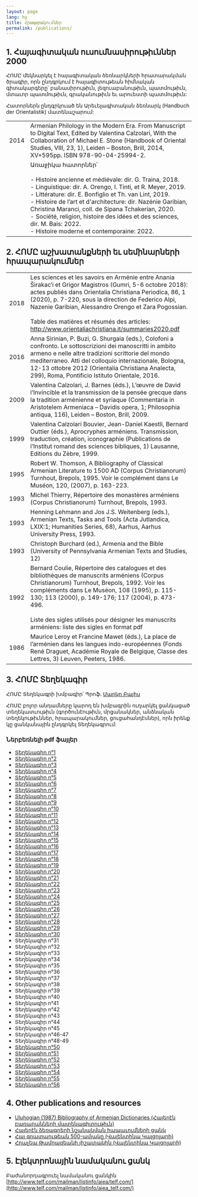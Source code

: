 ```yaml
---
layout: page
lang: hy
title: Հրապարակումներ
permalink: /publications/
---
```


## 1. Հայագիտական ուսումնասիրութիւններ 2000

ՀՈՄԸ մեկնարկել է հայագիտական ձեռնարկների հրատարակման ծրագիր, որն ընդգրկում է հայագիտութեան հիմնական գիտակարգերը՝ բանասիրութիւն, լեզուաբանութիւն, պատմութիւն, մտաւոր պատմութիւն, գրականութիւն եւ արուեստի պատմութիւն:

Հատորներն ընդգրկուած են Արեւելագիտական ձեռնարկ (Handbuch der Orientalistik) մատենաշարում:

| | |
|-|-|
| 2014 | Armenian Philology in the Modern Era. From Manuscript to Digital Text, Edited by Valentina Calzolari, With the Collaboration of Michael E. Stone (Handbook of Oriental Studies, VIII, 23, 1), Leiden – Boston, Brill, 2014, XV+595pp. ISBN 978-90-04-25994-2.                                                                                                   |
|      | Առաջիկա հատորներ՝ <br> <br>- Histoire ancienne et médiévale: dir. G. Traina, 2018.<br>- Linguistique: dir. A. Orengo, I. Tinti, et R. Meyer, 2019.<br>- Littérature: dir. E. Bonfiglio et Th. van Lint, 2019.<br>- Histoire de l’art et d'architecture: dir. Nazénie Garibian, Christina Maranci, coll. de Sipana Tchakerian, 2020.<br>- Société, religion, histoire des idées et des sciences, dir. M. Bais: 2022.<br>- Histoire moderne et contemporaine: 2022.  |


## 2. ՀՈՄԸ աշխատանքների եւ սեմինարների հրապարակումներ

| | |
|------|-------------|
| 2018 | Les sciences et les savoirs en Arménie entre Anania Širakac‘i et Grigor Magistros (Gumri, 5-6 octobre 2018): actes publiés dans Orientalia Christiana Periodica, 86, 1 (2020), p. 7-220, sous la direction de Federico Alpi, Nazenie Garibian, Alessandro Orengo et Zara Pogossian.<br> <br>Table des matières et résumés des articles: http://www.orientaliachristiana.it/summaries2020.pdf  |
| 2016 | Anna Sirinian, P. Buzi, G. Shurgaia (eds.), Colofoni a  confronto. Le sottoscrizioni dei manoscritti in ambito armeno e nelle  altre tradizioni scrittorie del mondo mediterraneo. Atti del colloquio internazionale, Bologna, 12-13 ottobre 2012 (Orientalia Christiana Analecta, 299), Roma, Pontificio Istituto Orientale, 2016.                                                           |
| 2009 | Valentina Calzolari, J. Barnes (éds.), L’œuvre de David l’Invincible et la transmission de la pensée grecque dans la tradition arménienne et syriaque (Commentaria in Aristotelem Armeniaca – Davidis opera, 1; Philosophia antiqua, 116), Leiden – Boston, Brill, 2009.                                                                                                                      |
| 1999 | Valentina Calzolari Bouvier, Jean-Daniel Kaestli, Bernard Outtier (éds.), Aprocryphes arméniens. Transmission, traduction, création, iconographie (Publications de l’Institut romand des sciences bibliques, 1) Lausanne, Editions du Zèbre, 1999.                                                                                                                                            |
| 1995 | Robert W. Thomson, A Bibliography of Classical Armenian Literature to 1500 AD (Corpus Christianorum) Turnhout, Brepols, 1995. Voir le complément dans Le Muséon, 120, (2007), p. 163-223.                                                                                                                                                                                                     |
| 1993 | Michel Thierry, Répertoire des monastères arméniens (Corpus Christianorum) Turnhout, Brepols, 1993.                                                                                                                                                                                                                                                                                           |
| 1993 | Henning Lehmann and Jos J.S. Weitenberg (eds.), Armenian Texts, Tasks and Tools (Acta Jutlandica, LXIX:1; Humanities Series, 68), Aarhus, Aarhus University Press, 1993.                                                                                                                                                                                                                      |
| 1993 | Christoph Burchard (ed.), Armenia and the Bible (University of Pennsylvania Armenian Texts and Studies, 12)                                                                                                                                                                                                                                                                                   |
| 1992 | Bernard Coulie, Répertoire des catalogues et des bibliothèques de manuscrits arméniens (Corpus Christianorum) Turnhout, Brepols, 1992. Voir les compléments dans Le Muséon, 108 (1995), p. 115-130; 113 (2000), p. 149-176; 117 (2004), p. 473-496.<br> <br>Liste des sigles utilisés pour désigner les manuscrits arméniens: liste des sigles en format pdf                                  |
| 1986 | Maurice Leroy et Francine Mawet (éds.), La place de l’arménien dans les langues indo-européennes (Fonds René Draguet, Académie Royale de Belgique, Classe des Lettres, 3) Leuven, Peeters, 1986.                                                                                                                                                                                              |

## 3. ՀՈՄԸ Տեղեկագիր

ՀՈՄԸ Տեղեկագրի խմբագիր՝ Պրոֆ. [Մարկո Բայիս](mailto:marbais@hotmail.com)

ՀՈՄԸ բոլոր անդամները կարող են խմբագրին ուղարկել ցանկացած տեղեկատւութիւն (գործունէութիւն, մրցանակներ, անձնական տեղեկութիւններ, հրապարակումներ, ցուցահանդէսներ), որն իրենք կը ցանկանային ընդգրկել Տեղեկագրում:

### Ներբեռնելի pdf ֆայլեր

- [Տեղեկագիր n°1](https://raw.githubusercontent.com/AIEArmeniennes/newsletters/main/aiea_newsletter_01.pdf)
- [Տեղեկագիր n°2](https://raw.githubusercontent.com/AIEArmeniennes/newsletters/main/aiea_newsletter_02.pdf)
- [Տեղեկագիր n°3](https://raw.githubusercontent.com/AIEArmeniennes/newsletters/main/aiea_newsletter_03.pdf)
- [Տեղեկագիր n°4](https://raw.githubusercontent.com/AIEArmeniennes/newsletters/main/aiea_newsletter_04.pdf)
- [Տեղեկագիր n°5](https://raw.githubusercontent.com/AIEArmeniennes/newsletters/main/aiea_newsletter_05.pdf)
- [Տեղեկագիր n°6](https://raw.githubusercontent.com/AIEArmeniennes/newsletters/main/aiea_newsletter_06.pdf)
- [Տեղեկագիր n°7](https://raw.githubusercontent.com/AIEArmeniennes/newsletters/main/aiea_newsletter_07.pdf)
- [Տեղեկագիր n°8](https://raw.githubusercontent.com/AIEArmeniennes/newsletters/main/aiea_newsletter_08.pdf)
- [Տեղեկագիր n°9](https://raw.githubusercontent.com/AIEArmeniennes/newsletters/main/aiea_newsletter_09.pdf)
- [Տեղեկագիր n°10](https://raw.githubusercontent.com/AIEArmeniennes/newsletters/main/aiea_newsletter_10.pdf)
- [Տեղեկագիր n°11](https://raw.githubusercontent.com/AIEArmeniennes/newsletters/main/aiea_newsletter_11.pdf)
- [Տեղեկագիր n°12](https://raw.githubusercontent.com/AIEArmeniennes/newsletters/main/aiea_newsletter_12.pdf)
- [Տեղեկագիր n°13](https://raw.githubusercontent.com/AIEArmeniennes/newsletters/main/aiea_newsletter_13.pdf)
- [Տեղեկագիր n°14](https://raw.githubusercontent.com/AIEArmeniennes/newsletters/main/aiea_newsletter_14.pdf)
- [Տեղեկագիր n°15](https://raw.githubusercontent.com/AIEArmeniennes/newsletters/main/aiea_newsletter_15.pdf)
- [Տեղեկագիր n°16](https://raw.githubusercontent.com/AIEArmeniennes/newsletters/main/aiea_newsletter_16.pdf)
- [Տեղեկագիր n°17](https://raw.githubusercontent.com/AIEArmeniennes/newsletters/main/aiea_newsletter_17.pdf)
- [Տեղեկագիր n°18](https://raw.githubusercontent.com/AIEArmeniennes/newsletters/main/aiea_newsletter_18.pdf)
- [Տեղեկագիր n°19](https://raw.githubusercontent.com/AIEArmeniennes/newsletters/main/aiea_newsletter_19.pdf)
- [Տեղեկագիր n°20](https://raw.githubusercontent.com/AIEArmeniennes/newsletters/main/aiea_newsletter_20.pdf)
- [Տեղեկագիր n°21](https://raw.githubusercontent.com/AIEArmeniennes/newsletters/main/aiea_newsletter_21.pdf)
- [Տեղեկագիր n°22](https://raw.githubusercontent.com/AIEArmeniennes/newsletters/main/aiea_newsletter_22.pdf)
- [Տեղեկագիր n°23](https://raw.githubusercontent.com/AIEArmeniennes/newsletters/main/aiea_newsletter_23.pdf)
- [Տեղեկագիր n°24](https://raw.githubusercontent.com/AIEArmeniennes/newsletters/main/aiea_newsletter_24.pdf)
- [Տեղեկագիր n°25](https://raw.githubusercontent.com/AIEArmeniennes/newsletters/main/aiea_newsletter_25.pdf)
- [Տեղեկագիր n°26](https://raw.githubusercontent.com/AIEArmeniennes/newsletters/main/aiea_newsletter_26.pdf)
- [Տեղեկագիր n°27](https://raw.githubusercontent.com/AIEArmeniennes/newsletters/main/aiea_newsletter_27.pdf)
- [Տեղեկագիր n°28](https://raw.githubusercontent.com/AIEArmeniennes/newsletters/main/aiea_newsletter_28.pdf)
- [Տեղեկագիր n°29](https://raw.githubusercontent.com/AIEArmeniennes/newsletters/main/aiea_newsletter_29.pdf)
- [Տեղեկագիր n°30](https://raw.githubusercontent.com/AIEArmeniennes/newsletters/main/aiea_newsletter_30.pdf)
- Տեղեկագիր n°31
- Տեղեկագիր n°32
- Տեղեկագիր n°33
- Տեղեկագիր n°34
- Տեղեկագիր n°35
- Տեղեկագիր n°36
- Տեղեկագիր n°37
- Տեղեկագիր n°38
- Տեղեկագիր n°39
- Տեղեկագիր n°40
- Տեղեկագիր n°41
- Տեղեկագիր n°42
- Տեղեկագիր n°43
- Տեղեկագիր n°44
- Տեղեկագիր n°45
- Տեղեկագիր n°46-47
- Տեղեկագիր n°48-49
- [Տեղեկագիր n°50](https://raw.githubusercontent.com/AIEArmeniennes/newsletters/main/aiea_newsletter_50.pdf)
- [Տեղեկագիր n°51](https://raw.githubusercontent.com/AIEArmeniennes/newsletters/main/aiea_newsletter_51.pdf)
- [Տեղեկագիր n°52](https://raw.githubusercontent.com/AIEArmeniennes/newsletters/main/aiea_newsletter_52.pdf)
- [Տեղեկագիր n°53](https://raw.githubusercontent.com/AIEArmeniennes/newsletters/main/aiea_newsletter_53.pdf)
- [Տեղեկագիր n°54](https://raw.githubusercontent.com/AIEArmeniennes/newsletters/main/aiea_newsletter_54.pdf)
- [Տեղեկագիր n°55](https://raw.githubusercontent.com/AIEArmeniennes/newsletters/main/aiea_newsletter_55.pdf)
- [Տեղեկագիր n°56](https://raw.githubusercontent.com/AIEArmeniennes/newsletters/main/aiea_newsletter_56.pdf)

## 4. Other publications and resources

- [Uluhogian  (1987) Bibliography of Armenian Dictionaries (Հայերէն բառարանների մատենագիտութիւն)](/public/uluhogian1987.pdf)
- [Հայերէն ձեռագրերի նշանակման հապաւումների ցանկ](/public/armenian-mss-sigla.pdf)
- [Հայ գրատպութեան 500-ամյակը (Վալենտինա Կալցոլարի)](/public/500-armenian-printing.pdf)
- [Հրաչեա Թամրազեանի յիշատակին (Վալենտինա Կալցոլարի)](/public/in-memoriam-Tamrazyan.pdf)

## 5. Էլեկտրոնային նամականու ցանկ
Բաժանորդագրուել նամականու ցանկին
[http://www.telf.com/mailman/listinfo/aiea/telf.com/](http://www.telf.com/mailman/listinfo/aiea_telf.com/)
